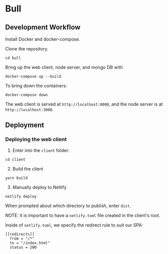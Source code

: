 # Bull

## Development Workflow

Install Docker and docker-compose.

Clone the repository.

```
cd bull
```

Bring up the web client, node server, and mongo DB with

```
docker-compose up --build
```

To bring down the containers:

```
docker-compose down
```

The web client is served at `http://localhost:8000`, and the
node server is at `http://localhost:3000`.

## Deployment

### Deploying the web client

1. Enter into the `client` folder:

```
cd client
```

2. Build the client

```
yarn build
```

3. Manually deploy to Netlify

```
netlify deploy
```

When prompted about which directory to publish, enter `dist`.

NOTE: It is important to have a `netlify.toml` file created in the client's root.

Inside of `netlify.toml`, we specify the redirect rule to suit our SPA:

```
[[redirects]]
  from = "/*"
  to = "/index.html"
  status = 200
```
